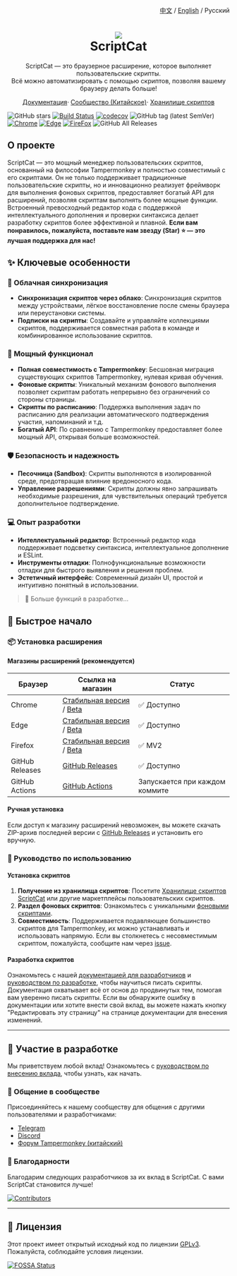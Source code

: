 <p align="right">
  <a href="./README.md">中文</a> / <a href="./README_EN.md">English</a> / Русский
</p>
<h1 align="center">
  <img src="./src/assets/logo.png"/><br/>
  ScriptCat
</h1>
<p align="center">ScriptCat — это браузерное расширение, которое выполняет пользовательские скрипты.<br>Всё можно автоматизировать с помощью скриптов, позволяя вашему браузеру делать больше!</p>
<p align="center">
  <a href="https://docs.scriptcat.org/">Документация</a>·
  <a href="https://bbs.tampermonkey.net.cn/">Сообщество (Китайское)</a>·
  <a href="https://scriptcat.org/search">Хранилище скриптов</a>
</p>

![GitHub stars](https://img.shields.io/github/stars/scriptscat/scriptcat.svg)
[![Build Status](https://github.com/scriptscat/scriptcat/actions/workflows/build.yaml/badge.svg?branch=main)](https://github.com/scriptscat/scriptcat)
[![codecov](https://codecov.io/gh/scriptscat/scriptcat/branch/main/graph/badge.svg?token=G1A6ZGDQTY)](https://codecov.io/gh/scriptscat/scriptcat)
![GitHub tag (latest SemVer)](https://img.shields.io/github/tag/scriptscat/scriptcat.svg?label=version)
[![Chrome](https://img.shields.io/badge/chrome-success-brightgreen?logo=google%20chrome)](https://chrome.google.com/webstore/detail/scriptcat/ndcooeababalnlpkfedmmbbbgkljhpjf)
[![Edge](https://img.shields.io/badge/edge-success-brightgreen?logo=microsoft%20edge)](https://microsoftedge.microsoft.com/addons/detail/scriptcat/liilgpjgabokdklappibcjfablkpcekh)
[![FireFox](https://img.shields.io/badge/firefox-success-brightgreen?logo=firefox)](https://addons.mozilla.org/firefox/addon/scriptcat/)
![GitHub All Releases](https://img.shields.io/github/downloads/scriptscat/scriptcat/total)

## О проекте
ScriptCat — это мощный менеджер пользовательских скриптов, основанный на философии Tampermonkey и полностью совместимый с его скриптами. Он не только поддерживает традиционные пользовательские скрипты, но и инновационно реализует фреймворк для выполнения фоновых скриптов, предоставляет богатый API для расширений, позволяя скриптам выполнять более мощные функции. Встроенный превосходный редактор кода с поддержкой интеллектуального дополнения и проверки синтаксиса делает разработку скриптов более эффективной и плавной.
**Если вам понравилось, пожалуйста, поставьте нам звезду (Star) ⭐ — это лучшая поддержка для нас!**

## ✨ Ключевые особенности

### 🔄 Облачная синхронизация
- **Синхронизация скриптов через облако**: Синхронизация скриптов между устройствами, лёгкое восстановление после смены браузера или переустановки системы.
- **Подписки на скрипты**: Создавайте и управляйте коллекциями скриптов, поддерживается совместная работа в команде и комбинированное использование скриптов.

### 🔧 Мощный функционал
- **Полная совместимость с Tampermonkey**: Бесшовная миграция существующих скриптов Tampermonkey, нулевая кривая обучения.
- **Фоновые скрипты**: Уникальный механизм фонового выполнения позволяет скриптам работать непрерывно без ограничений со стороны страницы.
- **Скрипты по расписанию**: Поддержка выполнения задач по расписанию для реализации автоматического подтверждения участия, напоминаний и т.д.
- **Богатый API**: По сравнению с Tampermonkey предоставляет более мощный API, открывая больше возможностей.

### 🛡️ Безопасность и надежность
- **Песочница (Sandbox)**: Скрипты выполняются в изолированной среде, предотвращая влияние вредоносного кода.
- **Управление разрешениями**: Скрипты должны явно запрашивать необходимые разрешения, для чувствительных операций требуется дополнительное подтверждение.

### 💻 Опыт разработки
- **Интеллектуальный редактор**: Встроенный редактор кода поддерживает подсветку синтаксиса, интеллектуальное дополнение и ESLint.
- **Инструменты отладки**: Полнофункциональные возможности отладки для быстрого выявления и решения проблем.
- **Эстетичный интерфейс**: Современный дизайн UI, простой и интуитивно понятный в использовании.
> 🚀 Больше функций в разработке...

## 🚀 Быстрое начало

### 📦 Установка расширения

#### Магазины расширений (рекомендуется)
| Браузер | Ссылка на магазин | Статус |
|--------|----------|------|
| Chrome | [Стабильная версия](https://chrome.google.com/webstore/detail/scriptcat/ndcooeababalnlpkfedmmbbbgkljhpjf) / [Beta](https://chromewebstore.google.com/detail/%E8%84%9A%E6%9C%AC%E7%8C%AB-beta/jaehimmlecjmebpekkipmpmbpfhdacom) | ✅ Доступно |
| Edge | [Стабильная версия](https://microsoftedge.microsoft.com/addons/detail/scriptcat/liilgpjgabokdklappibcjfablkpcekh) / [Beta](https://microsoftedge.microsoft.com/addons/detail/scriptcat-beta/nimmbghgpcjmeniofmpdfkofcedcjpfi) | ✅ Доступно |
| Firefox | [Стабильная версия](https://addons.mozilla.org/firefox/addon/scriptcat/) / [Beta](https://addons.mozilla.org/firefox/addon/scriptcat-pre/) | ✅ MV2 |
| GitHub Releases | [GitHub Releases](https://github.com/scriptscat/scriptcat/releases) | ✅ Доступно |
| GitHub Actions | [GitHub Actions](https://github.com/scriptscat/scriptcat/actions/workflows/build.yaml) | Запускается при каждом коммите |

#### Ручная установка
Если доступ к магазину расширений невозможен, вы можете скачать ZIP-архив последней версии с [GitHub Releases](https://github.com/scriptscat/scriptcat/releases) и установить его вручную.

### 📝 Руководство по использованию

#### Установка скриптов
1.  **Получение из хранилища скриптов**: Посетите [Хранилище скриптов ScriptCat](https://scriptcat.org/search) или другие маркетплейсы пользовательских скриптов.
2.  **Раздел фоновых скриптов**: Ознакомьтесь с уникальными [фоновыми скриптами](https://scriptcat.org/ru/search?script_type=3).
3.  **Совместимость**: Поддерживается подавляющее большинство скриптов для Tampermonkey, их можно устанавливать и использовать напрямую. Если вы столкнетесь с несовместимым скриптом, пожалуйста, сообщите нам через [issue](https://github.com/scriptscat/scriptcat/issues).

#### Разработка скриптов
Ознакомьтесь с нашей [документацией для разработчиков](https://docs.scriptcat.org/docs/dev/) и [руководством по разработке](https://learn.scriptcat.org/), чтобы научиться писать скрипты. Документация охватывает всё от основ до продвинутых тем, помогая вам уверенно писать скрипты.
Если вы обнаружите ошибку в документации или хотите внести свой вклад, вы можете нажать кнопку "Редактировать эту страницу" на странице документации для внесения изменений.

---

## 🤝 Участие в разработке
Мы приветствуем любой вклад! Ознакомьтесь с [руководством по внесению вклада](./docs/CONTRIBUTING_RU.md), чтобы узнать, как начать.

### 💬 Общение в сообществе
Присоединяйтесь к нашему сообществу для общения с другими пользователями и разработчиками:
-   [Telegram](https://t.me/scriptscat)
-   [Discord](https://discord.gg/JF76nHCCM7)
-   [Форум Tampermonkey (китайский)](https://bbs.tampermonkey.net.cn/)

### 🙏 Благодарности
Благодарим следующих разработчиков за их вклад в ScriptCat. С вами ScriptCat становится лучше!

[![Contributors](https://contrib.rocks/image?repo=scriptscat/scriptcat&max=1000)](https://github.com/scriptscat/scriptcat/graphs/contributors)

---

## 📄 Лицензия
Этот проект имеет открытый исходный код по лицензии [GPLv3](./LICENSE). Пожалуйста, соблюдайте условия лицензии.

[![FOSSA Status](https://app.fossa.com/api/projects/git%2Bgithub.com%2Fscriptscat%2Fscriptcat.svg?type=large)](https://app.fossa.com/projects/git%2Bgithub.com%2Fscriptscat%2Fscriptcat?ref=badge_large)
